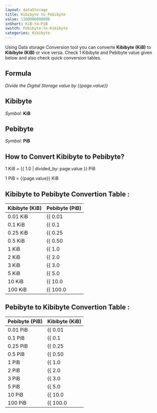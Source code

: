 ```yaml
---
layout: dataStorage
title: Kibibyte to Pebibyte
value: 1100000000000
inShort: KiB-to-PiB
switch: Pebibyte-to-Kibibyte
categories: Kibibyte
---
```


Using Data storage Conversion tool you can converte **Kibibyte (KiB)** to **Kibibyte (KiB)** or vice versa. Check 1 Kibibyte and Pebibyte value given below and also check quick conversion tables.

## Formula
*Divide the Digital Storage value by {{page.value}}*

## Kibibyte
*Symbol:* **KiB**

## Pebibyte
*Symbol:* **PiB**

## How to Convert Kibibyte to Pebibyte?

1 KiB = {{ 1.0 | divided_by: page.value }} PiB

1 PiB = {{page.value}} KiB


## Kibibyte to Pebibyte Convertion Table :

| Kibibyte (KiB) | Pebibyte (PiB) |
| ---- | ---- |
| 0.01 KiB | {{ 0.01 | divided_by: page.value }} PiB |
| 0.1 KiB | {{ 0.1 | divided_by: page.value }} PiB |
| 0.25 KiB | {{ 0.25 | divided_by: page.value }} PiB |
| 0.5 KiB | {{ 0.50 | divided_by: page.value }} PiB |
| 1 KiB | {{ 1.0 | divided_by: page.value }} PiB |
| 2 KiB | {{ 2.0 | divided_by: page.value }} PiB |
| 3 KiB | {{ 3.0 | divided_by: page.value }} PiB |
| 5 KiB | {{ 5.0 | divided_by: page.value }} PiB |
| 10 KiB | {{ 10.0 | divided_by: page.value }} PiB |
| 100 KiB | {{ 100.0 | divided_by: page.value }} PiB |

## Pebibyte to Kibibyte Convertion Table :

| Pebibyte (PiB) | Kibibyte (KiB) |
| ---- | ---- |
| 0.01 PiB | {{ 0.01 | times: page.value }} KiB |
| 0.1 PiB | {{ 0.1 | times: page.value }} KiB |
| 0.25 PiB | {{ 0.25 | times: page.value }} KiB |
| 0.5 PiB | {{ 0.50 | times: page.value }} KiB |
| 1 PiB | {{ 1.0 | times: page.value }} KiB |
| 2 PiB | {{ 2.0 | times: page.value }} KiB |
| 3 PiB | {{ 3.0 | times: page.value }} KiB |
| 5 PiB | {{ 5.0 | times: page.value }} KiB |
| 10 PiB | {{ 10.0 | times: page.value }} KiB |
| 100 PiB | {{ 100.0 | times: page.value }} KiB |


<script>
document.getElementById('selectInput')[5].selected = true
document.getElementById('selectOutput')[21].selected = true
</script>
